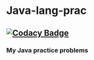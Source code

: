 # Java-lang-prac

## [![Codacy Badge](https://app.codacy.com/project/badge/Grade/2bd96a5c095f41c0bb18f4cc0af7849a)](https://www.codacy.com/gh/Sapt-pal/Java-lang-prac/dashboard)

### My Java practice problems
